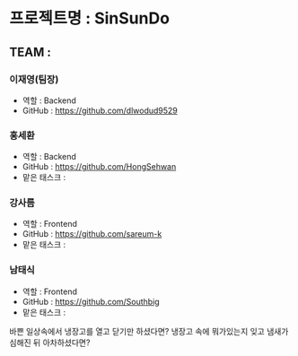 # 프로젝트명 : SinSunDo

## TEAM :

### 이재영(팀장)
* 역할 : Backend
* GitHub : https://github.com/dlwodud9529

### 홍세환
* 역할 : Backend
* GitHub : https://github.com/HongSehwan
* 맡은 태스크 : 

### 강사름
* 역할 : Frontend
* GitHub : https://github.com/sareum-k
* 맡은 태스크 : 

### 남태식
* 역할 : Frontend
* GitHub : https://github.com/Southbig
* 맡은 태스크 : 



바쁜 일상속에서 냉장고를 열고 닫기만 하셨다면?
냉장고 속에 뭐가있는지 잊고 냄새가 심해진 뒤 아차하셨다면?
